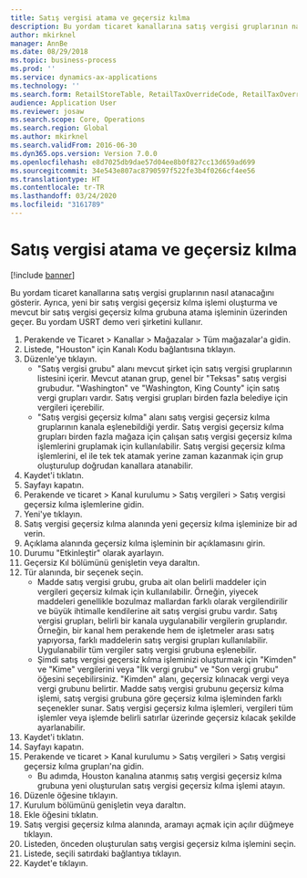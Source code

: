 ```yaml
---
title: Satış vergisi atama ve geçersiz kılma
description: Bu yordam ticaret kanallarına satış vergisi gruplarının nasıl atanacağını gösterir.
author: mkirknel
manager: AnnBe
ms.date: 08/29/2018
ms.topic: business-process
ms.prod: ''
ms.service: dynamics-ax-applications
ms.technology: ''
ms.search.form: RetailStoreTable, RetailTaxOverrideCode, RetailTaxOverrideGroup
audience: Application User
ms.reviewer: josaw
ms.search.scope: Core, Operations
ms.search.region: Global
ms.author: mkirknel
ms.search.validFrom: 2016-06-30
ms.dyn365.ops.version: Version 7.0.0
ms.openlocfilehash: e8d7025db9dae57d04ee8b0f827cc13d659ad699
ms.sourcegitcommit: 34e543e807ac8790597f522fe3b4f0266cf4ee56
ms.translationtype: HT
ms.contentlocale: tr-TR
ms.lasthandoff: 03/24/2020
ms.locfileid: "3161789"
---
```

# <a name="sales-tax-assignment-and-overrides"></a> Satış vergisi atama ve geçersiz kılma

[!include [banner](../../includes/banner.md)]

Bu yordam ticaret kanallarına satış vergisi gruplarının nasıl atanacağını gösterir. Ayrıca, yeni bir satış vergisi geçersiz kılma işlemi oluşturma ve mevcut bir satış vergisi geçersiz kılma grubuna atama işleminin üzerinden geçer. Bu yordam USRT demo veri şirketini kullanır.

1. Perakende ve Ticaret > Kanallar > Mağazalar > Tüm mağazalar'a gidin.
2. Listede, "Houston" için Kanalı Kodu bağlantısına tıklayın.
3. Düzenle'ye tıklayın.
    * "Satış vergisi grubu" alanı mevcut şirket için satış vergisi gruplarının listesini içerir. Mevcut atanan grup, genel bir "Teksas" satış vergisi grubudur. "Washington" ve "Washington, King County" için satış vergi grupları vardır. Satış vergisi grupları birden fazla belediye için vergileri içerebilir.  
    * "Satış vergisi geçersiz kılma" alanı satış vergisi geçersiz kılma gruplarının kanala eşlenebildiği yerdir. Satış vergisi geçersiz kılma grupları birden fazla mağaza için çalışan satış vergisi geçersiz kılma işlemlerini gruplamak için kullanılabilir. Satış vergisi geçersiz kılma işlemlerini, el ile tek tek atamak yerine zaman kazanmak için grup oluşturulup doğrudan kanallara atanabilir.  
4. Kaydet'i tıklatın.
5. Sayfayı kapatın.
6. Perakende ve ticaret > Kanal kurulumu > Satış vergileri > Satış vergisi geçersiz kılma işlemlerine gidin.
7. Yeni'ye tıklayın.
8. Satış vergisi geçersiz kılma alanında yeni geçersiz kılma işleminize bir ad verin.
9. Açıklama alanında geçersiz kılma işleminin bir açıklamasını girin.
10. Durumu "Etkinleştir" olarak ayarlayın.
11. Geçersiz Kıl bölümünü genişletin veya daraltın.
12. Tür alanında, bir seçenek seçin.
    * Madde satış vergisi grubu, gruba ait olan belirli maddeler için vergileri geçersiz kılmak için kullanılabilir. Örneğin, yiyecek maddeleri genellikle bozulmaz mallardan farklı olarak vergilendirilir ve büyük ihtimalle kendilerine ait satış vergisi grubu vardır. Satış vergisi grupları, belirli bir kanala uygulanabilir vergilerin gruplarıdır. Örneğin, bir kanal hem perakende hem de işletmeler arası satış yapıyorsa, farklı maddelerin satış vergisi grupları kullanılabilir. Uygulanabilir tüm vergiler satış vergisi grubuna eşlenebilir.  
    * Şimdi satış vergisi geçersiz kılma işleminizi oluşturmak için "Kimden" ve "Kime" vergilerini veya "İlk vergi grubu" ve "Son vergi grubu" öğesini seçebilirsiniz. "Kimden" alanı, geçersiz kılınacak vergi veya vergi grubunu belirtir. Madde satış vergisi grubunu geçersiz kılma işlemi, satış vergisi grubuna göre geçersiz kılma işleminden farklı seçenekler sunar. Satış vergisi geçersiz kılma işlemleri, vergileri tüm işlemler veya işlemde belirli satırlar üzerinde geçersiz kılacak şekilde ayarlanabilir.  
13. Kaydet'i tıklatın.
14. Sayfayı kapatın.
15. Perakende ve ticaret > Kanal kurulumu > Satış vergileri > Satış vergisi geçersiz kılma grupları'na gidin.
    * Bu adımda, Houston kanalına atanmış satış vergisi geçersiz kılma grubuna yeni oluşturulan satış vergisi geçersiz kılma işlemi atayın.  
16. Düzenle öğesine tıklayın.
17. Kurulum bölümünü genişletin veya daraltın.
18. Ekle öğesini tıklatın.
19. Satış vergisi geçersiz kılma alanında, aramayı açmak için açılır düğmeye tıklayın.
20. Listeden, önceden oluşturulan satış vergisi geçersiz kılma işlemini seçin.
21. Listede, seçili satırdaki bağlantıya tıklayın.
22. Kaydet'e tıklayın.

